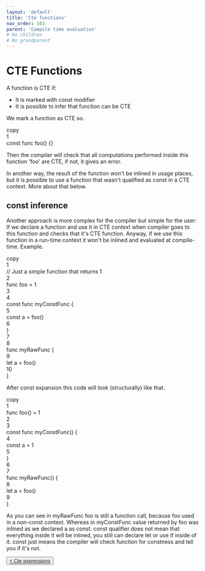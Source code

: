 ```yaml
---
layout: 'default'
title: 'Cte functions'
nav_order: 103
parent: 'Compile time evaluation'
# No children
# No grandparent
---
```


# CTE Functions

A function is CTE if:

* It is marked with <span class="inline-code highlight-jc hljs"><span class="hljs-keyword">const</span></span> modifier
* It is possible to infer that function can be CTE

We mark a function as CTE so.

<div class="code-fence line-numbers highlight-jc hljs">
            <div class="copy">copy</div>
            <div class="line-num" data-line-num="1">1</div><div class="line"><span class="hljs-keyword">const</span> <span class="hljs-keyword">func</span> <span class="hljs-title function_">foo</span>() {}</div>
        </div>

Then the compiler will check that all computations performed inside this function <span class="inline-code highlight-jc hljs"><span class="hljs-symbol">&#x27;foo</span>&#x27;</span> are CTE, if not, it gives an
error.

In another way, the result of the function won't be inlined in usage places, but it is possible to use a function that
wasn't qualified as <span class="inline-code highlight-jc hljs"><span class="hljs-keyword">const</span></span> in a CTE context. More about that below.

## const inference

Another approach is more complex for the compiler but simple for the user: If we declare a function and use it in CTE
context when compiler goes to this function and checks that it's CTE function. Anyway, if we use this function in a
run-time context it won't be inlined and evaluated at compile-time. Example.

<div class="code-fence line-numbers highlight-jc hljs">
            <div class="copy">copy</div>
            <div class="line-num" data-line-num="1">1</div><div class="line"><span class="hljs-comment">// Just a simple function that returns <span class="inline-code highlight-jc hljs"><span class="hljs-number">1</span></span></span></div><div class="line-num" data-line-num="2">2</div><div class="line"><span class="hljs-keyword">func</span> <span class="hljs-title function_">foo</span> = <span class="hljs-number">1</span></div><div class="line-num" data-line-num="3">3</div><div class="line"></div><div class="line-num" data-line-num="4">4</div><div class="line"><span class="hljs-keyword">const</span> <span class="hljs-keyword">func</span> <span class="hljs-title function_">myConstFunc</span> {</div><div class="line-num" data-line-num="5">5</div><div class="line">    <span class="hljs-keyword">const</span> a = <span class="hljs-title function_ invoke__">foo</span>()</div><div class="line-num" data-line-num="6">6</div><div class="line">}</div><div class="line-num" data-line-num="7">7</div><div class="line"></div><div class="line-num" data-line-num="8">8</div><div class="line"><span class="hljs-keyword">func</span> <span class="hljs-title function_">myRawFunc</span> {</div><div class="line-num" data-line-num="9">9</div><div class="line">    <span class="hljs-keyword">let</span> <span class="hljs-variable">a</span> = <span class="hljs-title function_ invoke__">foo</span>()</div><div class="line-num" data-line-num="10">10</div><div class="line">}</div>
        </div>

After <span class="inline-code highlight-jc hljs"><span class="hljs-keyword">const</span></span> expansion this code will look (structurally) like that.

<div class="code-fence line-numbers highlight-jc hljs">
            <div class="copy">copy</div>
            <div class="line-num" data-line-num="1">1</div><div class="line"><span class="hljs-keyword">func</span> <span class="hljs-title function_">foo</span>() = <span class="hljs-number">1</span></div><div class="line-num" data-line-num="2">2</div><div class="line"></div><div class="line-num" data-line-num="3">3</div><div class="line"><span class="hljs-keyword">const</span> <span class="hljs-keyword">func</span> <span class="hljs-title function_">myConstFunc</span>() {</div><div class="line-num" data-line-num="4">4</div><div class="line">    <span class="hljs-keyword">const</span> a = <span class="hljs-number">1</span></div><div class="line-num" data-line-num="5">5</div><div class="line">}</div><div class="line-num" data-line-num="6">6</div><div class="line"></div><div class="line-num" data-line-num="7">7</div><div class="line"><span class="hljs-keyword">func</span> <span class="hljs-title function_">myRawFunc</span>() {</div><div class="line-num" data-line-num="8">8</div><div class="line">    <span class="hljs-keyword">let</span> <span class="hljs-variable">a</span> = <span class="hljs-title function_ invoke__">foo</span>()</div><div class="line-num" data-line-num="9">9</div><div class="line">}</div>
        </div>

As you can see in <span class="inline-code highlight-jc hljs">myRawFunc</span> <span class="inline-code highlight-jc hljs">foo</span> is still a function call, because <span class="inline-code highlight-jc hljs">foo</span> used in a non-<span class="inline-code highlight-jc hljs"><span class="hljs-keyword">const</span></span> context. Whereas in
<span class="inline-code highlight-jc hljs">myConstFunc</span> value returned by <span class="inline-code highlight-jc hljs">foo</span> was inlined as we declared <span class="inline-code highlight-jc hljs">a</span> as <span class="inline-code highlight-jc hljs"><span class="hljs-keyword">const</span></span>. <span class="inline-code highlight-jc hljs"><span class="hljs-keyword">const</span></span> qualifier does not mean that
everything inside it will be inlined, you still can declare <span class="inline-code highlight-jc hljs"><span class="hljs-keyword">let</span></span> or use <span class="inline-code highlight-jc hljs"><span class="hljs-keyword">if</span></span> inside of it. <span class="inline-code highlight-jc hljs"><span class="hljs-keyword">const</span></span> just means the
compiler will check function for constness and tell you if it's not.
<div class="nav-btn-block">
    <button class="nav-btn left">
    <a class="link" href="/Jacy-Dev-Book/compile-time-evaluation/cte-expressions.html">< Cte expressions</a>
</button>

    
</div>
